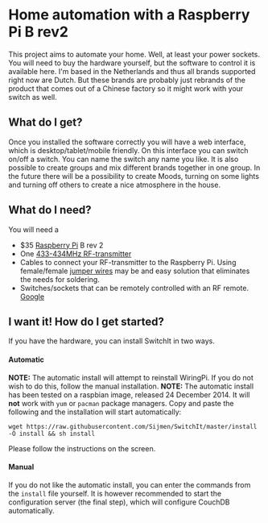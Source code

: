 # Home automation with a Raspberry Pi B rev2

This project aims to automate your home. Well, at least your power sockets. You will need to buy the hardware yourself, but the software to control it is available here. I'm based in the Netherlands and thus all brands supported right now are Dutch. But these brands are probably just rebrands of the product that comes out of a Chinese factory so it might work with your switch as well.

## What do I get?
Once you installed the software correctly you will have a web interface, which is desktop/tablet/mobile friendly. On this interface you can switch on/off a switch. You can name the switch any name you like. It is also possible to create groups and mix different brands together in one group. In the future there will be a possibility to create Moods, turning on some lights and turning off others to create a nice atmosphere in the house.

## What do I need?
You will need a
* $35 [Raspberry Pi](http://www.raspberrypi.org/) B rev 2
* One [433-434MHz RF-transmitter](http://www.ebay.com/sch/i.html?_nkw=433Mhz+rf+transmitter&LH_BIN=1)
* Cables to connect your RF-transmitter to the Raspberry Pi. Using female/female [jumper wires](https://www.google.com/search?q=jumper+wires) may be and easy solution that eliminates the needs for soldering.
* Switches/sockets that can be remotely controlled with an RF remote. [Google](https://www.google.com/search?q=rf+controlled+socket)

## I want it! How do I get started?
If you have the hardware, you can install SwitchIt in two ways.
#### Automatic
**NOTE:** The automatic install will attempt to reinstall WiringPi. If you do not wish to do this, follow the manual installation.
**NOTE:** The automatic install has been tested on a raspbian image, released 24 December 2014. It will **not** work with ```yum``` or ```pacman``` package managers. 
Copy and paste the following and the installation will start automatically:
```
wget https://raw.githubusercontent.com/Sijmen/SwitchIt/master/install -O install && sh install
```
Please follow the instructions on the screen.
#### Manual
If you do not like the automatic install, you can enter the commands from the ```install``` file yourself. It is however recommended to start the configuration server (the final step), which will configure CouchDB automatically.
